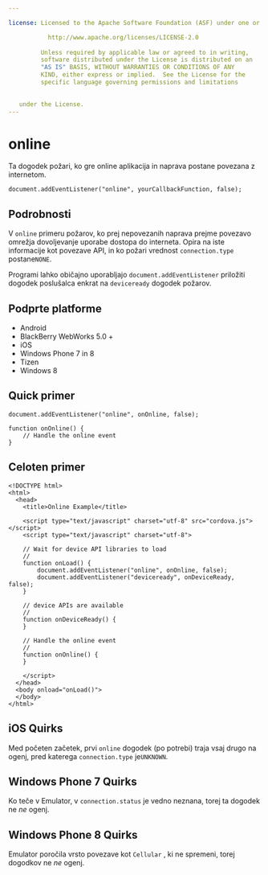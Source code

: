 ```yaml
---

license: Licensed to the Apache Software Foundation (ASF) under one or more contributor license agreements. See the NOTICE file distributed with this work for additional information regarding copyright ownership. The ASF licenses this file to you under the Apache License, Version 2.0 (the "License"); you may not use this file except in compliance with the License. You may obtain a copy of the License at

           http://www.apache.org/licenses/LICENSE-2.0
    
         Unless required by applicable law or agreed to in writing,
         software distributed under the License is distributed on an
         "AS IS" BASIS, WITHOUT WARRANTIES OR CONDITIONS OF ANY
         KIND, either express or implied.  See the License for the
         specific language governing permissions and limitations
    

   under the License.
---
```


# online

Ta dogodek požari, ko gre online aplikacija in naprava postane povezana z internetom.

    document.addEventListener("online", yourCallbackFunction, false);
    

## Podrobnosti

V `online` primeru požarov, ko prej nepovezanih naprava prejme povezavo omrežja dovoljevanje uporabe dostopa do interneta. Opira na iste informacije kot povezave API, in ko požari vrednost `connection.type` postane`NONE`.

Programi lahko običajno uporabljajo `document.addEventListener` priložiti dogodek poslušalca enkrat na `deviceready` dogodek požarov.

## Podprte platforme

*   Android
*   BlackBerry WebWorks 5.0 +
*   iOS
*   Windows Phone 7 in 8
*   Tizen
*   Windows 8

## Quick primer

    document.addEventListener("online", onOnline, false);
    
    function onOnline() {
        // Handle the online event
    }
    

## Celoten primer

    <!DOCTYPE html>
    <html>
      <head>
        <title>Online Example</title>
    
        <script type="text/javascript" charset="utf-8" src="cordova.js"></script>
        <script type="text/javascript" charset="utf-8">
    
        // Wait for device API libraries to load
        //
        function onLoad() {
            document.addEventListener("online", onOnline, false);
            document.addEventListener("deviceready", onDeviceReady, false);
        }
    
        // device APIs are available
        //
        function onDeviceReady() {
        }
    
        // Handle the online event
        //
        function onOnline() {
        }
    
        </script>
      </head>
      <body onload="onLoad()">
      </body>
    </html>
    

## iOS Quirks

Med početen začetek, prvi `online` dogodek (po potrebi) traja vsaj drugo na ogenj, pred katerega `connection.type` je`UNKNOWN`.

## Windows Phone 7 Quirks

Ko teče v Emulator, v `connection.status` je vedno neznana, torej ta dogodek ne *ne* ogenj.

## Windows Phone 8 Quirks

Emulator poročila vrsto povezave kot `Cellular` , ki ne spremeni, torej dogodkov ne *ne* ogenj.